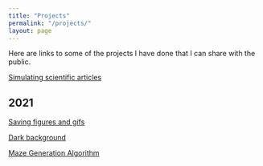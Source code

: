 ```yaml
---
title: "Projects"
permalink: "/projects/"
layout: page
---
```


Here are links to some of the projects I have done that I can share with the public. 

[Simulating scientific articles](https://github.com/tulimid1/Simulate-Papers)

## 2021

[Saving figures and gifs](https://tulimid1.github.io/savingFigures_matlabPython/)

[Dark background](https://tulimid1.github.io/darkBackground_matlab/)



[Maze Generation Algorithm](https://tulimid1.github.io/Maze_Task/)

